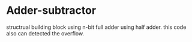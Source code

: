 # Adder-subtractor
structrual building block using n-bit full adder using half adder.
this code also can detected the overflow.
